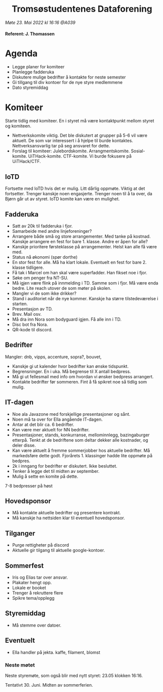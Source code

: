 <h1> <center> Tromsøstudentenes Dataforening </center> </h1>

*Møte 23. Mai 2022 kl 16:16 @A039*

#### Referent: J. Thomassen

# Agenda
- Legge planer for komiteer 
- Planlegge fadderuka
- Diskutere mulige bedrifter å kontakte for neste semester
- Gi tillgang til div kontoer for de nye styre medlemmene
- Dato styremiddag

# Komiteer
Starte tidlig med komiteer.
En i styret må være kontaktpunkt mellom styret og komiteen.
- Nettverkskomite viktig. Det ble diskutert at grupper på 5-6 vil være aktuelt. De som var interessert i å hjelpe til burde kontaktes. Nettverksansvarlig tar på seg ansvaret for dette.
- Forslag til komiteer: Julebordskomite. Arrangmentskomite. Sosial-komite. UiTHack-komite. CTF-komite. Vi burde fokusere på UiTHack/CTF.

## IoTD
Fortsette med IoTD hvis det er mulig. Litt dårlig oppmøte. Viktig at det fortsetter. Trenger kanskje noen engasjerte. Trenger noen til å ta over, da Bjørn går ut av styret. IoTD komite kan være en mulighet.

## Fadderuka
- Satt av 20k til fadderuka i fjor. 
- Samarbeide med andre linjeforeninger?
- Arrangere både små og store arrangementer. Med tanke på kostnad. Kanskje arrangere en fest for bare 1. klasse. Andre er åpen for alle?
- Kanskje prioritere førsteklasse på arrangementer. Helst kan alle få være med.
- Status nå økonomi (spør dorthe)
- En stor fest for alle. Må ha klart lokale. Eventuelt en fest for bare 2. klasse tidligere.
- Få tak i Marcel om han skal være superfadder. Han fikset noe i fjor.
- Søke om penger fra NT-SU.
- Må igjen være flink på innmelding i TD. Samme som i fjor. Må være enda bedre. Lite reach utover de som møter på skolen.
- Mangler vi de som ikke drikker?
- Stand i auditoriet når de nye kommer. Kanskje ha større tilstedeværelse i starten. 
- Presentasjon av TD.
- Brev. Mail osv.
- Må dra inn Nora som bodyguard igjen. Få alle inn i TD.
- Disc bot fra Nora.
- QR-kode til discord.

## Bedrifter
Mangler: dnb, vipps, accenture, sopra?, bouvet,
- Kanskje gi ut kalender hvor bedrifter kan ønske tidspunkt.
- Begrensninger. En i uka. Må begrense til X antall bedpress.
- Må gi ut fellesmail med info om hvordan vi ønsker bedpress arrangert.
- Kontakte bedrifter før sommeren. Fint å få spikret noe så tidlig som mulig.

## IT-dagen
- Noe ala Javazone med forskjellige presentasjoner og sånt.
- Noen må ta over for Ella angående IT-dagen.
- Antar at det blir ca. 6 bedrifter.
- Kan være mer aktuelt for NN bedrifter.
- Presentasjoner, stands, konkurranse, mellominnlegg, bazingaburger etterpå. Tenkt at de bedriftene som deltar dekker alle kostnader, og deler disse.
- Kan være aktuelt å fremme sommerjobber hos aktuelle bedrifter. Må markedsføre dette godt. Fjorårets 1. klassinger hadde lite oppmøte på bedpres.
- 2k i inngang for bedrifter er diskutert. Ikke besluttet.
- Tenker å legge det til midten av september.
- Mulig å sette en komite på dette.

7-8 bedpresser på høst

## Hovedsponsor
- Må kontakte aktuelle bedrifter og presentere kontrakt.
- Må kanskje ha nettsiden klar til eventuell hovedsponsor.

## Tilganger
- Purge rettigheter på discord
- Aktuelle gir tilgang til aktuelle google-kontoer.

## Sommerfest
- Iris og Elias tar over ansvar.
- Plakater hengt opp.
- Lokale er booket
- Trenger å rekruttere flere
- Spikre tema/opplegg


## Styremiddag
- Må stemme over datoer.

## Eventuelt
- Ella handler på jekta. kaffe, filament, blomst


### Neste møtet
Neste styremøte, som også blir med nytt styret: 23.05 klokken 16:16.

Tentativt 30. Juni. Midten av sommerferien.
